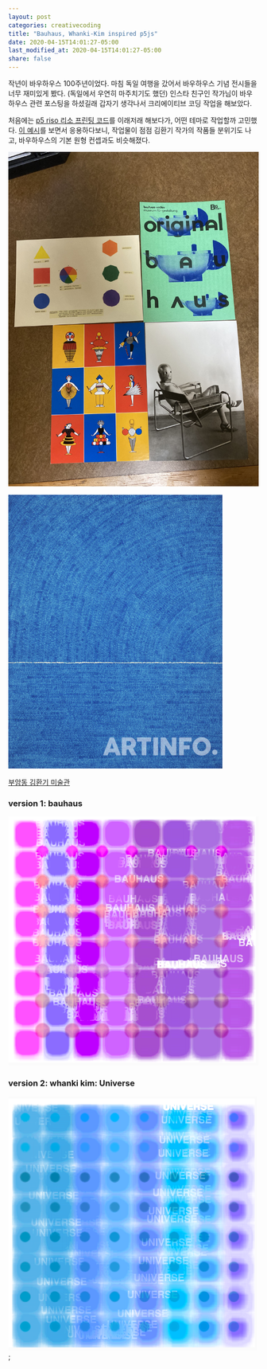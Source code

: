 ```yaml
---
layout: post
categories: creativecoding
title: "Bauhaus, Whanki-Kim inspired p5js"
date: 2020-04-15T14:01:27-05:00
last_modified_at: 2020-04-15T14:01:27-05:00
share: false
---
```


작년이 바우하우스 100주년이었다. 마침 독일 여행을 갔어서 바우하우스 기념 전시들을 너무 재미있게 봤다.
(독일에서 우연히 마주치기도 했던) 인스타 친구인 작가님이 바우하우스 관련 포스팅을 하셨길래 갑자기 생각나서 크리에이티브 코딩 작업을 해보았다. 
 
처음에는 [p5 riso 리소 프린팅 코드](https://antiboredom.github.io/p5.riso/)를 이래저래 해보다가, 어떤 테마로 작업할까 고민했다.
[이 예시](https://editor.p5js.org/brain/sketches/i1gDFtMAI)를 보면서 응용하다보니, 작업물이 점점 김환기 작가의 작품들 분위기도 나고, 바우하우스의 기본 원형 컨셉과도 비슷해졌다.

![image](../../images/bauhaus.jpg)

![김환기 작가 작품](../../images/whanki.jpg)

[부암동 김환기 미술관](http://www.whankimuseum.org/new_html/main.php)

### version 1: bauhaus
![작업물 스크린샷](../../images/bauhausP5.png)

### version 2: whanki kim: Universe
![screenshot](../../images/universe.png);
